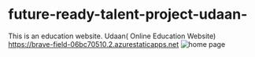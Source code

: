 # future-ready-talent-project-udaan-
This is an education website.
Udaan( Online Education Website)
https://brave-field-06bc70510.2.azurestaticapps.net
![home page](https://user-images.githubusercontent.com/89734710/201679258-aa47ae09-1c09-48e9-b8ee-21b08edd299e.png)


